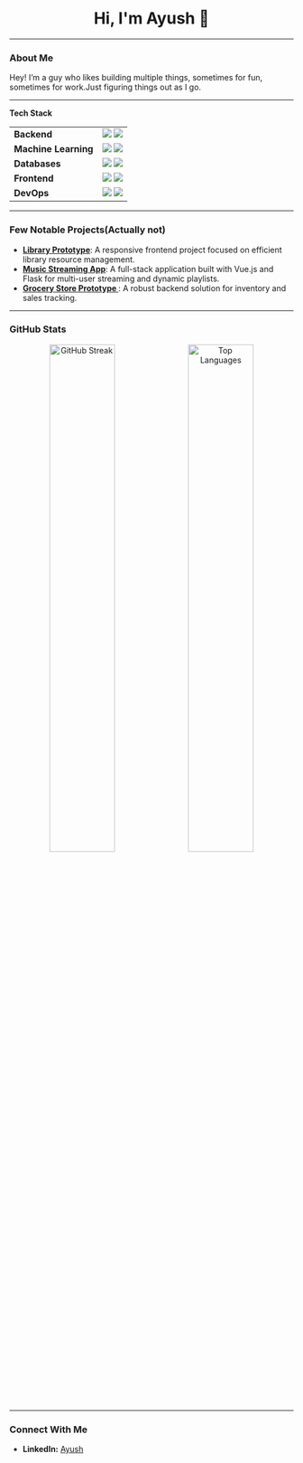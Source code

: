<h1 align="center">Hi, I'm Ayush 👋</h1>

---

### About Me
Hey! I’m a guy who likes building multiple things, sometimes for fun, sometimes for work.Just figuring things out as I go.


---

**Tech Stack**

<table>
  <tr>
    <td><b>Backend</b></td>
    <td>
      <img src="https://img.shields.io/badge/-Flask-000?style=flat&logo=flask" />
      <img src="https://img.shields.io/badge/-Django-092E20?style=flat&logo=django&logoColor=white" />
    </td>
  </tr>
  <tr>
    <td><b>Machine Learning</b></td>
    <td>
      <img src="https://img.shields.io/badge/-Scikit--Learn-F7931E?style=flat&logo=scikit-learn&logoColor=white" />
      <img src="https://img.shields.io/badge/-Pandas-150458?style=flat&logo=pandas" />
    </td>
  </tr>
  <tr>
    <td><b>Databases</b></td>
    <td>
      <img src="https://img.shields.io/badge/-PostgreSQL-316192?style=flat&logo=postgresql&logoColor=white" />
      <img src="https://img.shields.io/badge/-Redis-DC382D?style=flat&logo=redis&logoColor=white" />
    </td>
  </tr>
  <tr>
    <td><b>Frontend</b></td>
    <td>
      <img src="https://img.shields.io/badge/-Vue-4FC08D?style=flat&logo=vue.js&logoColor=white" />
      <img src="https://img.shields.io/badge/-React-61DAFB?style=flat&logo=react&logoColor=white" />
    </td>
  </tr>
  <tr>
    <td><b>DevOps</b></td>
    <td>
      <img src="https://img.shields.io/badge/-Docker-2496ED?style=flat&logo=docker&logoColor=white" />
      <img src="https://img.shields.io/badge/-AWS-232F3E?style=flat&logo=amazonaws&logoColor=white" />
    </td>
  </tr>
</table>

---

### Few Notable Projects(Actually not)
- **[Library Prototype](https://github.com/ayushbhm/Library_Vue)**: A responsive frontend project focused on efficient library resource management.
- **[Music Streaming App](https://github.com/ayushbhm/Music_streaming)**: A full-stack application built with Vue.js and Flask for multi-user streaming and dynamic playlists.
- **[Grocery Store Prototype ](https://github.com/ayushbhm/Grocery_store)**: A robust backend solution for inventory and sales tracking.

---

### GitHub Stats
<p align="center">
  <img src="https://github-readme-activity-graph.vercel.app/graph?username=ayushbhm&theme=react-dark" width="48%" alt="GitHub Streak">
  <img src="https://github-readme-stats.vercel.app/api/top-langs/?username=ayushbhm&layout=compact&theme=react&hide_border=true&hide=jupyter%20notebook" width="48%" alt="Top Languages">
</p>

---

### Connect With Me
- **LinkedIn:** <a href="https://www.linkedin.com/in/ayush-verma-bhm/" target="_blank">Ayush</a>




